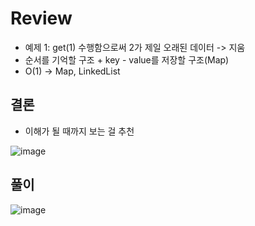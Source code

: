 # Review
- 예제 1: get(1) 수행함으로써 2가 제일 오래된 데이터 -> 지움
- 순서를 기억할 구조 + key - value를 저장할 구조(Map)
- O(1) -> Map, LinkedList

## 결론
- 이해가 될 때까지 보는 걸 추천

![image](https://github.com/eunbileeme/algorithm/assets/103405457/a7685b7f-0ff5-42b6-acf7-0f0ebdea572a)


## 풀이
![image](https://github.com/eunbileeme/algorithm/assets/103405457/cd57a213-301f-4fe3-af15-c91c5a30cef5)
